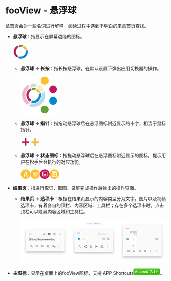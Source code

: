 # fooView - 悬浮球

章首页会对一些名词进行解释，阅读过程中遇到不明白的来章首页查找。

* **悬浮球**：指显示在屏幕边缘的图标。

  <img src="assets/foo_icon.png" style="zoom:50%;" />

  * **悬浮球 -> 长按**：指长按悬浮球，在默认设置下弹出应用切换器的操作。

    ![](assets/longpress.png)

  * **悬浮球 -> 指针**：指拖动悬浮球后在悬浮图标附近显示的十字，相当于鼠标指针。

    ![](assets/circle_focus.png)![](assets/circle_circling.png)

  * **悬浮球 -> 状态图标**：指拖动悬浮球后在悬浮图标附近显示的图标，提示用户在松手后会执行的对应功能。

    ![](assets/status_text.png)![](assets/status_screenshot.png)![](assets/status_picture.png)![](assets/status_clip.png)

* **结果页**：指进行取词、取图、录屏完成操作后弹出的操作界面。
  
  * **结果页 -> 选项卡**：根据在结果页显示的内容类型分为文字，图片以及视频选项卡，有着各自的顶栏、内容区域、工具栏；存在多个选项卡时，点击顶栏可以隐藏内容区域和工具栏。
  
    ![resultpage](assets/resultpage.png)
  
* **主图标**：显示在桌面上的fooView图标，支持 APP Shortcuts![](assets/A7.1.png)。